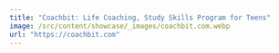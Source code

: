 ```yaml
---
title: "Coachbit: Life Coaching, Study Skills Program for Teens"
image: /src/content/showcase/_images/coachbit.com.webp
url: "https://coachbit.com"
---
```

